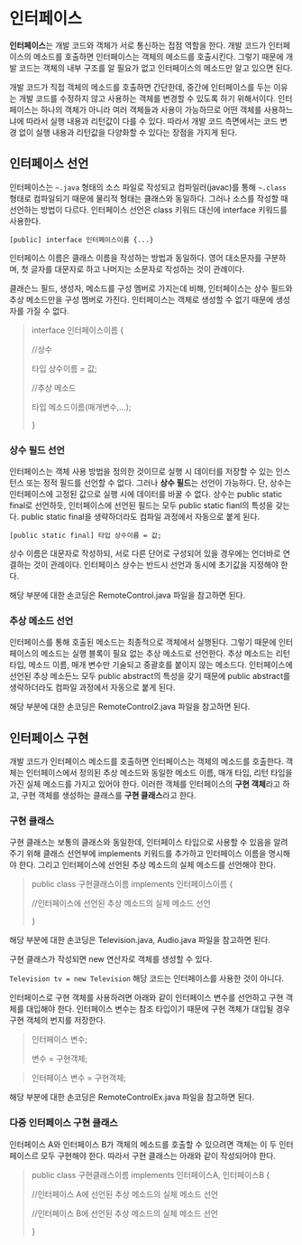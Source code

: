 # 인터페이스
**인터페이스**는 개발 코드와 객체가 서로 통신하는 접점 역할을 한다. 개발 코드가 인터페이스의 메소드를 호출하면 인터페이스는 객체의 메소드를 호출시킨다. 그렇기 때문에 개발 코드는 객체의 내부 구조를 알 필요가 없고 인터페이스의 메소드만 알고 있으면 된다.

개발 코드가 직접 객체의 메소드를 호출하면 간단한데, 중간에 인터페이스를 두는 이유는 개발 코드를 수정하지 않고 사용하는 객체를 변경할 수 있도록 하기 위해서이다. 인터페이스는 하나의 객체가 아니라 여러 객체들과 사용이 가능하므로 어떤 객체를 사용하느냐에 따라서 실행 내용과 리턴값이 다를 수 있다. 따라서 개발 코드 측면에서는 코드 변경 없이 실행 내용과 리턴값을 다양화할 수 있다는 장점을 가지게 된다.
## 인터페이스 선언
인터페이스는 ``~.java`` 형태의 소스 파일로 작성되고 컴파일러(javac)를 통해 ``~.class`` 형태로 컴파일되기 때문에 물리적 형태는 클래스와 동일하다. 그러나 소스를 작성할 때 선언하는 방법이 다르다. 인터페이스 선언은 class 키워드 대신에 interface 키워드를 사용한다.

``[public] interface 인터페이스이름 {...}``

인터페이스 이름은 클래스 이름을 작성하는 방법과 동일하다. 영어 대소문자를 구분하며, 첫 글자를 대문자로 하고 나머지는 소문자로 작성하는 것이 관례이다.

클래슨느 필드, 생성자, 메소드를 구성 멤버로 가지는데 비해, 인터페이스는 상수 필드와 추상 메소드만을 구성 멤버로 가진다. 인터페이스는 객체로 생성할 수 없기 때문에 생성자를 가질 수 없다.

> interface 인터페이스이름 {
>
> //상수
>
> 타입 상수이름 = 값;
>
> //추상 메소드
>
> 타입 메소드이름(매개변수,...);
>
> }

### 상수 필드 선언
인터페이스는 객체 사용 방법을 정의한 것이므로 실행 시 데이터를 저장할 수 있는 인스턴스 또는 정적 필드를 선언할 수 없다. 그러나 **상수 필드**는 선언이 가능하다. 단, 상수는 인터페이스에 고정된 값으로 실행 시에 데이터를 바꿀 수 없다. 상수는 public static final로 선언하듯, 인터페이스에 선언된 필드는 모두 public static fianl의 특성을 갖는다. public static final을 생략하더라도 컴파일 과정에서 자동으로 붙게 된다.

``[public static final] 타입 상수이름 = 값;``

상수 이름은 대문자로 작성하되, 서로 다른 단어로 구성되어 있을 경우에는 언더바로 연결하는 것이 관례이다. 인터페이스 상수는 반드시 선언과 동시에 초기값을 지정해야 한다.

해당 부분에 대한 손코딩은 RemoteControl.java 파일을 참고하면 된다.
### 추상 메소드 선언
인터페이스를 통해 호출된 메소드는 최종적으로 객체에서 실행된다. 그렇기 때문에 인터페이스의 메소드는 실행 블록이 필요 없는 추상 메소드로 선언한다. 추상 메소드는 리턴 타입, 메소드 이름, 매개 변수만 기술되고 중괄호를 붙이지 않는 메소드다. 인터페이스에 선언된 추상 메소든느 모두 public abstract의 특성을 갖기 때문에 public abstract를 생략하더라도 컴파일 과정에서 자동으로 붙게 된다.

해당 부분에 대한 손코딩은 RemoteControl2.java 파일을 참고하면 된다.
## 인터페이스 구현
개발 코드가 인터페이스 메소드를 호출하면 인터페이스는 객체의 메소드를 호출한다. 객체는 인터페이스에서 정의된 추상 메소드와 동일한 메소드 이름, 매개 타입, 리턴 타입을 가진 실체 메소드를 가지고 있어야 한다. 이러한 객체를 인터페이스의 **구현 객체**라고 하고, 구현 객체를 생성하는 클래스를 **구현 클래스**라고 한다.
### 구현 클래스
구현 클래스는 보통의 클래스와 동일한데, 인터페이스 타입으로 사용할 수 있음을 알려주기 위해 클래스 선언부에 implements 키워드를 추가하고 인터페이스 이름을 명시해야 한다. 그리고 인터페이스에 선언된 추상 메소드의 실체 메소드를 선언해야 한다.

> public class 구현클래스이름 implements 인터페이스이름 {
>
> //인터페이스에 선언된 추상 메소드의 실체 메소드 선언
>
> }

해당 부분에 대한 손코딩은 Television.java, Audio.java 파일을 참고하면 된다.

구현 클래스가 작성되면 new 연산자로 객체를 생성할 수 있다.

``Television tv = new Television`` 해당 코드는 인터페이스를 사용한 것이 아니다.

인터페이스로 구현 객체를 사용하려면 아래와 같이 인터페이스 변수를 선언하고 구현 객체를 대입해야 한다. 인터페이스 변수는 참조 타입이기 때문에 구현 객체가 대입될 경우 구현 객체의 번지를 저장한다.

> 인터페이스 변수;
>
> 변수 = 구현객체;

>인터페이스 변수 = 구현객체;

해당 부분에 대한 손코딩은 RemoteControlEx.java 파일을 참고하면 된다.

### 다중 인터페이스 구현 클래스
인터페이스 A와 인터페이스 B가 객체의 메소드를 호출할 수 있으려면 객체는 이 두 인터페이스르 모두 구현해야 한다. 따라서 구현 클래스는 아래와 같이 작성되어야 한다.

> public class 구현클래스이름 implements 인터페이스A, 인터페이스B {
>
> //인터페이스 A에 선언된 추상 메소드의 실체 메소드 선언
>
> //인터페이스 B에 선언된 추상 메소드의 실체 메소드 선언
>
> }

 
